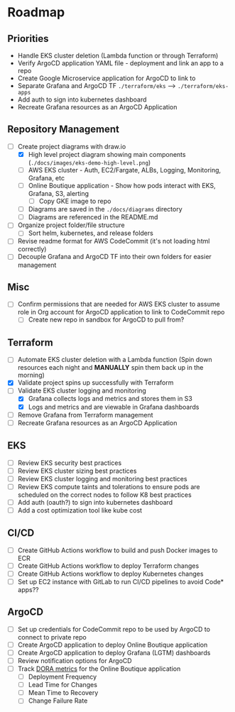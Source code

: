 # Roadmap

## Priorities

- Handle EKS cluster deletion (Lambda function or through Terraform)
- Verify ArgoCD application YAML file - deployment and link an app to a repo
- Create Google Microservice application for ArgoCD to link to
- Separate Grafana and ArgoCD TF `./terraform/eks` --> `./terraform/eks-apps`
- Add auth to sign into kubernetes dashboard
- Recreate Grafana resources as an ArgoCD Application

## Repository Management

- [ ] Create project diagrams with draw.io
  - [x] High level project diagram showing main components (`./docs/images/eks-demo-high-level.png`)
  - [ ] AWS EKS cluster - Auth, EC2/Fargate, ALBs, Logging, Monitoring, Grafana, etc
  - [ ] Online Boutique application - Show how pods interact with EKS, Grafana, S3, alerting
    - [ ] Copy GKE image to repo
  - [ ] Diagrams are saved in the `./docs/diagrams` directory
  - [ ] Diagrams are referenced in the README.md
- [ ] Organize project folder/file structure
  - [ ] Sort helm, kubernetes, and release folders
- [ ] Revise readme format for AWS CodeCommit (it's not loading html correctly)
- [ ] Decouple Grafana and ArgoCD TF into their own folders for easier management

## Misc

- [ ] Confirm permissions that are needed for AWS EKS cluster to assume role in Org account for ArgoCD application to link to CodeCommit repo
  - [ ] Create new repo in sandbox for ArgoCD to pull from?

## Terraform

- [ ] Automate EKS cluster deletion with a Lambda function (Spin down resources each night and **MANUALLY** spin them back up in the morning)
- [x] Validate project spins up successfully with Terraform
- [ ] Validate EKS cluster logging and monitoring
  - [x] Grafana collects logs and metrics and stores them in S3
  - [x] Logs and metrics and are viewable in Grafana dashboards
- [ ] Remove Grafana from Terraform management
- [ ] Recreate Grafana resources as an ArgoCD Application

## EKS

- [ ] Review EKS security best practices
- [ ] Review EKS cluster sizing best practices
- [ ] Review EKS cluster logging and monitoring best practices
- [ ] Review EKS compute taints and tolerations to ensure pods are scheduled on the correct nodes to follow K8 best practices
- [ ] Add auth (oauth?) to sign into kubernetes dashboard
- [ ] Add a cost optimization tool like kube cost

## CI/CD

- [ ] Create GitHub Actions workflow to build and push Docker images to ECR
- [ ] Create GitHub Actions workflow to deploy Terraform changes
- [ ] Create GitHub Actions workflow to deploy Kubernetes changes
- [ ] Set up EC2 instance with GitLab to run CI/CD pipelines to avoid Code* apps??

## ArgoCD

- [ ] Set up credentials for CodeCommit repo to be used by ArgoCD to connect to private repo
- [ ] Create ArgoCD application to deploy Online Boutique application
- [ ] Create ArgoCD application to deploy Grafana (LGTM) dashboards
- [ ] Review notification options for ArgoCD
- [ ] Track [DORA metrics](https://thenewstack.io/4-ways-to-measure-your-software-delivery-performance/) for the Online Boutique application
  - [ ] Deployment Frequency
  - [ ] Lead Time for Changes
  - [ ] Mean Time to Recovery
  - [ ] Change Failure Rate
